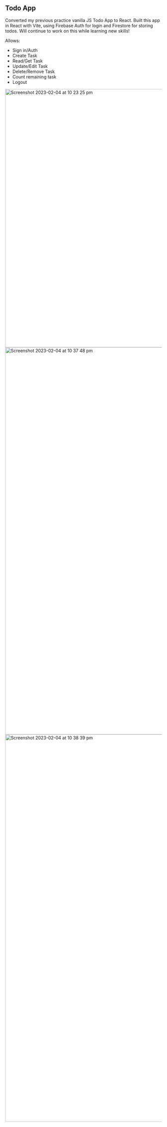 ## Todo App

Converted my previous practice vanilla JS Todo App to React. 
Built this app in React with Vite, using Firebase Auth for login and Firestore for storing todos. 
Will continue to work on this while learning new skills!

Allows:
- Sign in/Auth
- Create Task
- Read/Get Task
- Update/Edit Task
- Delete/Remove Task
- Count remaining task
- Logout

<img width="827" alt="Screenshot 2023-02-04 at 10 23 25 pm" src="https://user-images.githubusercontent.com/109568289/216765259-c4a1307a-d614-455d-a5e4-ff0eb8e31eb0.png">

<img width="1240" alt="Screenshot 2023-02-04 at 10 37 48 pm" src="https://user-images.githubusercontent.com/109568289/216765263-7602e65a-59d8-4aed-917f-ffa84a6840ae.png">

<img width="1240" alt="Screenshot 2023-02-04 at 10 38 39 pm" src="https://user-images.githubusercontent.com/109568289/216765266-63301d83-554f-41aa-ae8d-ece6c0dc5d15.png">
